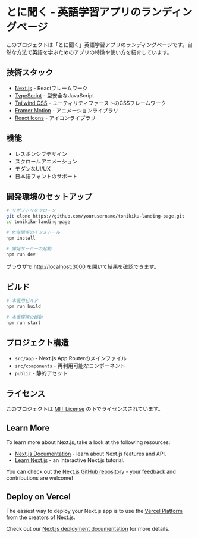 # とに聞く - 英語学習アプリのランディングページ

このプロジェクトは「とに聞く」英語学習アプリのランディングページです。自然な方法で英語を学ぶためのアプリの特徴や使い方を紹介しています。

## 技術スタック

- [Next.js](https://nextjs.org/) - Reactフレームワーク
- [TypeScript](https://www.typescriptlang.org/) - 型安全なJavaScript
- [Tailwind CSS](https://tailwindcss.com/) - ユーティリティファーストのCSSフレームワーク
- [Framer Motion](https://www.framer.com/motion/) - アニメーションライブラリ
- [React Icons](https://react-icons.github.io/react-icons/) - アイコンライブラリ

## 機能

- レスポンシブデザイン
- スクロールアニメーション
- モダンなUI/UX
- 日本語フォントのサポート

## 開発環境のセットアップ

```bash
# リポジトリをクローン
git clone https://github.com/yourusername/tonikiku-landing-page.git
cd tonikiku-landing-page

# 依存関係のインストール
npm install

# 開発サーバーの起動
npm run dev
```

ブラウザで [http://localhost:3000](http://localhost:3000) を開いて結果を確認できます。

## ビルド

```bash
# 本番用ビルド
npm run build

# 本番環境の起動
npm run start
```

## プロジェクト構造

- `src/app` - Next.js App Routerのメインファイル
- `src/components` - 再利用可能なコンポーネント
- `public` - 静的アセット

## ライセンス

このプロジェクトは [MIT License](LICENSE) の下でライセンスされています。

## Learn More

To learn more about Next.js, take a look at the following resources:

- [Next.js Documentation](https://nextjs.org/docs) - learn about Next.js features and API.
- [Learn Next.js](https://nextjs.org/learn) - an interactive Next.js tutorial.

You can check out [the Next.js GitHub repository](https://github.com/vercel/next.js) - your feedback and contributions are welcome!

## Deploy on Vercel

The easiest way to deploy your Next.js app is to use the [Vercel Platform](https://vercel.com/new?utm_medium=default-template&filter=next.js&utm_source=create-next-app&utm_campaign=create-next-app-readme) from the creators of Next.js.

Check out our [Next.js deployment documentation](https://nextjs.org/docs/app/building-your-application/deploying) for more details.

